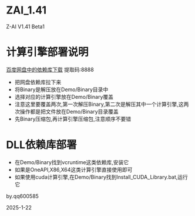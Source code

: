 # ZAI_1.41
Z-AI V1.41 Beta1

# 计算引擎部署说明
[百度网盘中的依赖库下载](https://pan.baidu.com/s/1C1rPukLMIQ0MC4CPs8l0AQ?pwd=8888) 提取码:8888


- 把网盘依赖库拉下来
- 将Binary是解压放在Demo/Binary目录中
- 选择对应的计算引擎放在Demo/Binary覆盖
- 注意这里要覆盖两次,第一次解压Binary,第二次是解压其中一个计算引擎,这两次操作都是把文件放在Demo/Binary目录覆盖
- 先Binary压缩包,再计算引擎压缩包,注意顺序不要错


# DLL依赖库部署
- 在Demo/Binary找到vcruntime这类依赖库,安装它
- 如果是OneAPI,X86,X64这类计算引擎直接使用即可
- 如果使用cuda计算引擎,在Demo/Binary找到Install_CUDA_Library.bat,运行它


by.qq600585


2025-1-22

